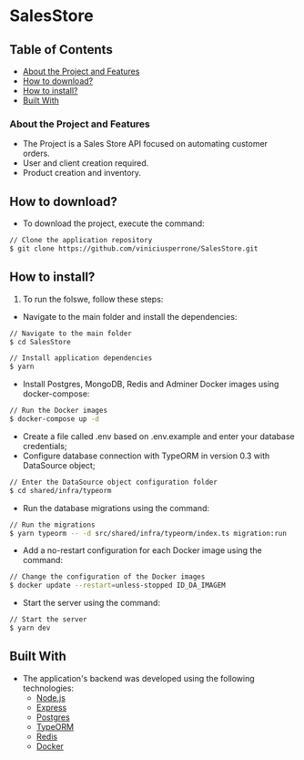 # SalesStore

## Table of Contents
* [About the Project and Features](#about-the-project)
* [How to download?](#how-to-download)
* [How to install?](#how-to-install)
* [Built With](#built-with)

### About the Project and Features
- The Project is a Sales Store API focused on automating customer orders.
- User and client creation required.
- Product creation and inventory.

## How to download?
- To download the project, execute the command:
```bash
// Clone the application repository
$ git clone https://github.com/viniciusperrone/SalesStore.git
```

## How to install?
1. To run the folswe, follow these steps:
- Navigate to the main folder and install the dependencies:
```bash
// Navigate to the main folder
$ cd SalesStore

// Install application dependencies
$ yarn
```
- Install Postgres, MongoDB, Redis and Adminer Docker images using docker-compose:
```bash
// Run the Docker images
$ docker-compose up -d
```
- Create a file called .env based on .env.example and enter your database credentials;
- Configure database connection with TypeORM in version 0.3 with DataSource object;
```bash
// Enter the DataSource object configuration folder
$ cd shared/infra/typeorm
```
- Run the database migrations using the command:
```bash
// Run the migrations
$ yarn typeorm -- -d src/shared/infra/typeorm/index.ts migration:run
```
- Add a no-restart configuration for each Docker image using the command:
```bash
// Change the configuration of the Docker images
$ docker update --restart=unless-stopped ID_DA_IMAGEM
```
- Start the server using the command:
```bash
// Start the server
$ yarn dev
```
## Built With
- The application's backend was developed using the following technologies:
  - [Node.js](https://nodejs.org/en/)
  - [Express](https://expressjs.com/pt-br/)
  - [Postgres](https://www.mysql.com/)
  - [TypeORM](https://typeorm.io/)
  - [Redis](https://redis.io/)
  - [Docker](https://www.docker.com/)
